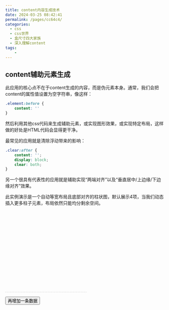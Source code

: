 ```yaml
---
title: content内容生成技术
date: 2024-03-25 08:42:41
permalink: /pages/cc64c4/
categories:
  - css
  - css世界
  - 盒尺寸四大家族
  - 深入理解content
tags:
    -
---
```

## content辅助元素生成
此应用的核心点不在于content生成的内容，而是伪元素本身。通常，我们会把content的属性值设置为空字符串，像这样：
```css
.element:before {
    content: ''
}
```
然后利用其他css代码来生成辅助元素，或实现图形效果，或实现特定布局，这样做的好处是HTML代码会显得更干净。

最常见的应用就是清除浮动带来的影响：
```css
.clear:after {
    content: '';
    display: block;
    clear: both;
}
```

另一个很具有代表性的应用就是辅助实现“两端对齐”以及“垂直居中/上边缘/下边缘对齐”效果。

此实例演示是一个自动等宽布局且底部对齐的柱状图，默认展示4项，当我们动态插入更多柱子元素，布局依然只能均分剩余空间。
<div id="box" class="box"><i class="bar">
</i>
    <i class="bar"></i>
    <i class="bar"></i>
    <i class="bar"></i>
</div>
<p><button id="button">再增加一条数据</button></p>

<style scoped>
.box {
    width: 256px;
    height: 256px;
    border-bottom: 1px dashed #ccc;
}
.box:before {
    content:"";
    display: inline-block;
    height:100%;
}
.box:after {
    content:"";
    display: inline-block;
    width: 100%;
}
.bar {
    display: inline-block;
    width: 20px;
    height: 0;
}
</style>

<script>
    export default {
        mounted() {
            if(document.querySelector) {
                var eleBox = document.getElementById('box')

                var eleBars = document.querySelectorAll('#box > i')
                //var lenBar = eleBars.
            }
        }
    }
</script>